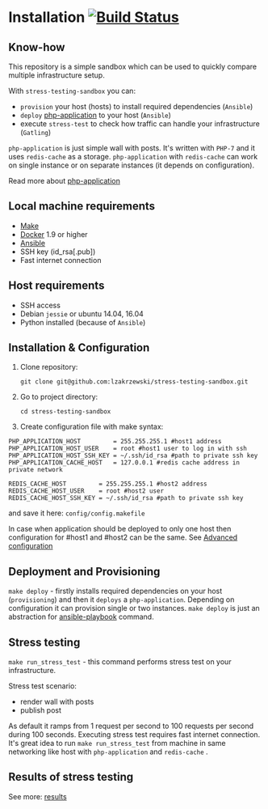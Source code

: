 # Installation [![Build Status](https://travis-ci.org/lzakrzewski/stress-testing-sandbox.svg?branch=master)](https://travis-ci.org/lzakrzewski/stress-testing-sandbox)

## Know-how
This repository is a simple sandbox which can be used to quickly compare multiple infrastructure setup.

With `stress-testing-sandbox` you can:
 - `provision` your host (hosts) to install required dependencies (`Ansible`)
 - `deploy` [php-application](doc/php-application.md) to your host (`Ansible`)
 - execute `stress-test` to check how traffic can handle your infrastructure (`Gatling`)

`php-application` is just simple wall with posts. It's written with `PHP-7` and it uses `redis-cache` as a storage.
`php-application` with `redis-cache` can work on single instance or on separate instances (it depends on configuration).

Read more about [php-application](doc/php-application.md)

## Local machine requirements
- [Make](https://www.gnu.org/software/make/manual/make.html)
- [Docker](https://docs.docker.com/engine/installation/) 1.9 or higher
- [Ansible](http://docs.ansible.com/ansible/intro_getting_started.html)
- SSH key (id_rsa[.pub])
- Fast internet connection

## Host requirements
- SSH access
- Debian `jessie` or ubuntu 14.04, 16.04
- Python installed (because of `Ansible`)

## Installation & Configuration
1. Clone repository:
    ```
    git clone git@github.com:lzakrzewski/stress-testing-sandbox.git
    ```
2. Go to project directory:
    ```
    cd stress-testing-sandbox
    ```
3. Create configuration file with make syntax:
```make
PHP_APPLICATION_HOST         = 255.255.255.1 #host1 address
PHP_APPLICATION_HOST_USER    = root #host1 user to log in with ssh
PHP_APPLICATION_HOST_SSH_KEY = ~/.ssh/id_rsa #path to private ssh key
PHP_APPLICATION_CACHE_HOST   = 127.0.0.1 #redis cache address in private network

REDIS_CACHE_HOST         = 255.255.255.1 #host2 address
REDIS_CACHE_HOST_USER    = root #host2 user
REDIS_CACHE_HOST_SSH_KEY = ~/.ssh/id_rsa #path to private ssh key
```
and save it here: `config/config.makefile`

In case when application should be deployed to only one host then configuration for #host1 and #host2 can be the same.
See [Advanced configuration](doc/advanced-configuration.md)

## Deployment and Provisioning
`make deploy` - firstly installs required dependencies on your host (`provisioning`) and then it `deploys` a `php-application`.
Depending on configuration it can provision single or two instances. `make deploy` is just an abstraction for [ansible-playbook](http://docs.ansible.com/ansible/playbooks.html) command.

 ## Stress testing
`make run_stress_test` - this command performs stress test on your infrastructure.

 Stress test scenario:
  - render wall with posts
  - publish post

As default it ramps from 1 request per second to 100 requests per second during 100 seconds.
Executing stress test requires fast internet connection. It's great idea to run `make run_stress_test` from machine in same networking like host with `php-application` and `redis-cache` .

## Results of stress testing

See more: [results](doc/results.md)

